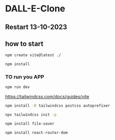 # DALL-E-Clone


## Restart 13-10-2023
## how to start

```sh
npm create vite@latest ./
```

```sh
npm install
```

### TO run you APP
```sh
npm run dev
```



https://tailwindcss.com/docs/guides/vite

```sh
npm install -D tailwindcss postcss autoprefixer
```

```sh
npx tailwindcss init -p
```

```sh
npm install file-saver
```

```sh
npm install react-router-dom
```
